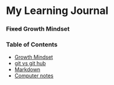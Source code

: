 
# My Learning Journal

### ~~Fixed~~ Growth Mindset


### Table of Contents
- [Growth Mindset](Growth-Mindset.md)
- [git vs git hub](git-github-notes.md) 
- [Markdown](markdown-notes.md)
- [Computer notes](computer-setup.md)
   
   
   
